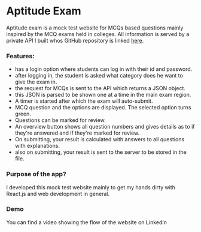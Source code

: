 # Aptitude Exam
Aptitude exam is a mock test website for MCQs based questions mainly inspired by the MCQ exams held in colleges. 
All information is served by a private API I built whos GitHub repository is linked [here](https://github.com/shamoilarsi/Aptitude-Exam-Server).

### Features:
* has a login option where students can log in with their id and password.
* after logging in, the student is asked what category does he want to give the exam in.
* the request for MCQs is sent to the API which returns a JSON object.
* this JSON is parsed to be shown one at a time in the main exam region.
* A timer is started after which the exam will auto-submit.
* MCQ question and the options are displayed. The selected option turns green.
* Questions can be marked for review.
* An overview button shows all question numbers and gives details as to if they're answered and if they're marked for review.
* On submitting, your result is calculated with answers to all questions with explanations.
* also on submitting, your result is sent to the server to be stored in the file.

### Purpose of the app?
I developed this mock test website mainly to get my hands dirty with React.js and web development in general. 

### Demo
You can find a video showing the flow of the website on LinkedIn
